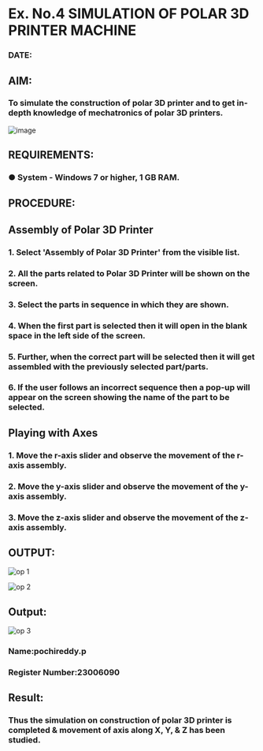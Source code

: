 # Ex. No.4 SIMULATION OF POLAR 3D PRINTER MACHINE

### DATE: 

## AIM:
### To simulate the construction of polar 3D printer and to get in-depth knowledge of mechatronics of polar 3D printers.

![image](https://github.com/Sellakumar1987/Ex.-No.-4---SIMULATION-OF-POLAR-3D-PRINTER-MACHINE/assets/113594316/b551f195-9877-49a2-99bb-a9efcfb3381a)

## REQUIREMENTS:
### ●	System - Windows 7 or higher, 1 GB RAM.

## PROCEDURE:

## Assembly of Polar 3D Printer
### 1.	Select 'Assembly of Polar 3D Printer' from the visible list.
### 2.	All the parts related to Polar 3D Printer will be shown on the screen.
### 3.	Select the parts in sequence in which they are shown.
### 4.	When the first part is selected then it will open in the blank space in the left side of the screen.
### 5.	Further, when the correct part will be selected then it will get assembled with the previously selected part/parts.
### 6.	If the user follows an incorrect sequence then a pop-up will appear on the screen showing the name of the part to be selected.

## Playing with Axes
### 1.	Move the r-axis slider and observe the movement of the r-axis assembly.
### 2.	Move the y-axis slider and observe the movement of the y-axis assembly.
### 3.	Move the z-axis slider and observe the movement of the z-axis assembly.

## OUTPUT:
![op 1](https://github.com/pochireddyp/Ex.-No.-4---SIMULATION-OF-POLAR-3D-PRINTER-MACHINE/assets/150232043/9c9afed9-92be-499a-b9c7-f77d3138a2e3)

![op 2](https://github.com/pochireddyp/Ex.-No.-4---SIMULATION-OF-POLAR-3D-PRINTER-MACHINE/assets/150232043/7775cff8-d9d8-497f-9378-0dea48ee596f)

## Output:
![op 3](https://github.com/pochireddyp/Ex.-No.-4---SIMULATION-OF-POLAR-3D-PRINTER-MACHINE/assets/150232043/103097d6-5178-4e90-8aff-c4e5aa6877b9)

### Name:pochireddy.p
### Register Number:23006090

## Result: 
### Thus the simulation on construction of polar 3D printer is completed & movement of axis along X, Y, & Z has been studied.
